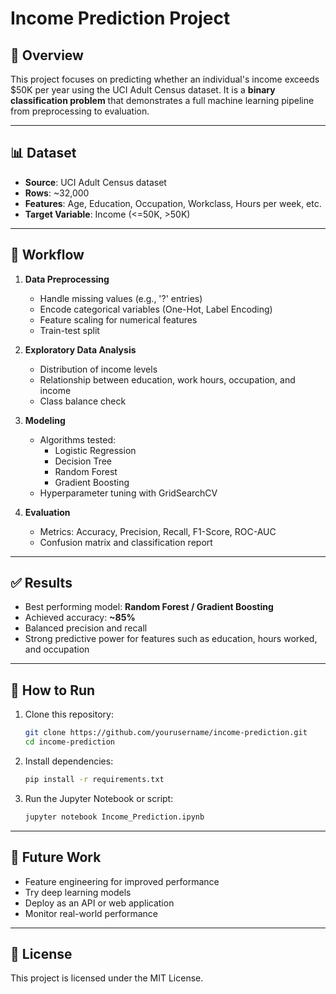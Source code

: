 # Income Prediction Project

## 📌 Overview
This project focuses on predicting whether an individual's income exceeds $50K per year using the UCI Adult Census dataset. 
It is a **binary classification problem** that demonstrates a full machine learning pipeline from preprocessing to evaluation.

---

## 📊 Dataset
- **Source**: UCI Adult Census dataset
- **Rows**: ~32,000
- **Features**: Age, Education, Occupation, Workclass, Hours per week, etc.
- **Target Variable**: Income (<=50K, >50K)

---

## 🔎 Workflow
1. **Data Preprocessing**
   - Handle missing values (e.g., '?' entries)
   - Encode categorical variables (One-Hot, Label Encoding)
   - Feature scaling for numerical features
   - Train-test split

2. **Exploratory Data Analysis**
   - Distribution of income levels
   - Relationship between education, work hours, occupation, and income
   - Class balance check

3. **Modeling**
   - Algorithms tested:
     - Logistic Regression
     - Decision Tree
     - Random Forest
     - Gradient Boosting
   - Hyperparameter tuning with GridSearchCV

4. **Evaluation**
   - Metrics: Accuracy, Precision, Recall, F1-Score, ROC-AUC
   - Confusion matrix and classification report

---

## ✅ Results
- Best performing model: **Random Forest / Gradient Boosting**
- Achieved accuracy: **~85%**
- Balanced precision and recall
- Strong predictive power for features such as education, hours worked, and occupation

---

## 🚀 How to Run
1. Clone this repository:
   ```bash
   git clone https://github.com/yourusername/income-prediction.git
   cd income-prediction
   ```

2. Install dependencies:
   ```bash
   pip install -r requirements.txt
   ```

3. Run the Jupyter Notebook or script:
   ```bash
   jupyter notebook Income_Prediction.ipynb
   ```

---

## 🔮 Future Work
- Feature engineering for improved performance
- Try deep learning models
- Deploy as an API or web application
- Monitor real-world performance

---

## 📜 License
This project is licensed under the MIT License.
